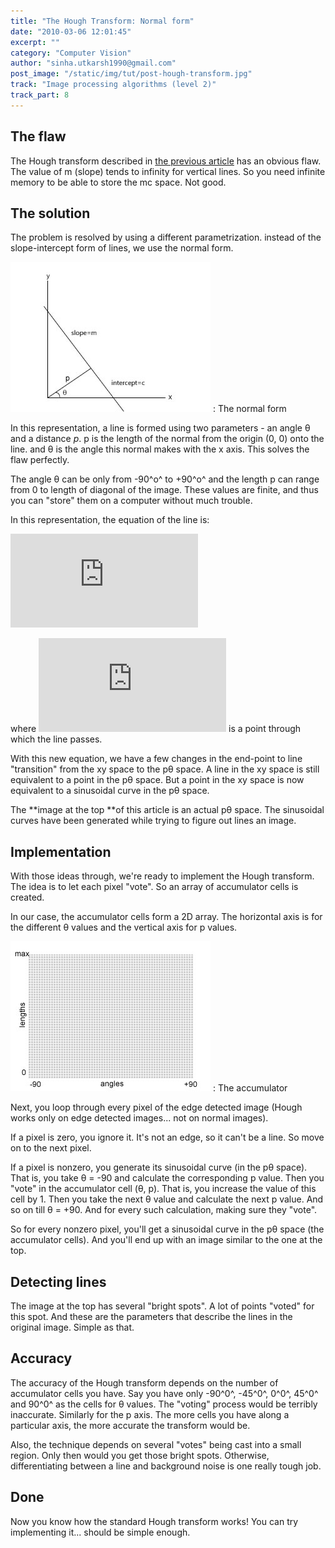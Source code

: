 ```yaml
---
title: "The Hough Transform: Normal form"
date: "2010-03-06 12:01:45"
excerpt: ""
category: "Computer Vision"
author: "sinha.utkarsh1990@gmail.com"
post_image: "/static/img/tut/post-hough-transform.jpg"
track: "Image processing algorithms (level 2)"
track_part: 8
---
```

## The flaw

The Hough transform described in [the previous article](/tutorials/hough-transform-basics/) has an obvious flaw. The value of m (slope) tends to infinity for vertical lines. So you need infinite memory to be able to store the mc space. Not good. 

## The solution

The problem is resolved by using a different parametrization. instead of the slope-intercept form of lines, we use the normal form.

![](/static/img/tut/hough_p0.jpg)
: The normal form

In this representation, a line is formed using two parameters - an angle θ and a distance _p_. p is the length of the normal from the origin (0, 0) onto the line. and θ is the angle this normal makes with the x axis. This solves the flaw perfectly.

The angle θ can be only from -90^o^ to +90^o^ and the length p can range from 0 to length of diagonal of the image. These values are finite, and thus you can "store" them on a computer without much trouble. 

In this representation, the equation of the line is:

![](http://s0.wp.com/latex.php?latex=p%20%3D%20x_1%5Ccos%5Ctheta%20%2B%20y_1%5Csin%5Ctheta&bg=ffffff&fg=000&s=0)

where ![](http://s0.wp.com/latex.php?latex=%28x_1%2C%20y_1%29&bg=ffffff&fg=000&s=0) is a point through which the line passes.

With this new equation, we have a few changes in the end-point to line "transition" from the xy space to the pθ space. A line in the xy space is still equivalent to a point in the pθ space. But a point in the xy space is now equivalent to a sinusoidal curve in the pθ space.

The **image at the top **of this article is an actual pθ space. The sinusoidal curves have been generated while trying to figure out lines an image. 

## Implementation

With those ideas through, we're ready to implement the Hough transform. The idea is to let each pixel "vote". So an array of accumulator cells is created.

In our case, the accumulator cells form a 2D array. The horizontal axis is for the different θ values and the vertical axis for p values. 

![](/static/img/tut/hough_p0_accumulator.jpg)
: The accumulator

Next, you loop through every pixel of the edge detected image (Hough works only on edge detected images... not on normal images).

If a pixel is zero, you ignore it. It's not an edge, so it can't be a line. So move on to the next pixel.

If a pixel is nonzero, you generate its sinusoidal curve (in the pθ space). That is, you take θ = -90 and calculate the corresponding p value. Then you "vote" in the accumulator cell (θ, p). That is, you increase the value of this cell by 1. Then you take the next θ value and calculate the next p value. And so on till θ = +90. And for every such calculation, making sure they "vote".

So for every nonzero pixel, you'll get a sinusoidal curve in the pθ space (the accumulator cells). And you'll end up with an image similar to the one at the top. 

## Detecting lines

The image at the top has several "bright spots". A lot of points "voted" for this spot. And these are the parameters that describe the lines in the original image. Simple as that. 

## Accuracy

The accuracy of the Hough transform depends on the number of accumulator cells you have. Say you have only -90^0^, -45^0^, 0^0^, 45^0^ and 90^0^ as the cells for θ values. The "voting" process would be terribly inaccurate. Similarly for the p axis. The more cells you have along a particular axis, the more accurate the transform would be.

Also, the technique depends on several "votes" being cast into a small region. Only then would you get those bright spots. Otherwise, differentiating between a line and background noise is one really tough job. 

## Done

Now you know how the standard Hough transform works! You can try implementing it... should be simple enough.
